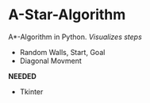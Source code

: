 # A-Star-Algorithm
 A*-Algorithm in Python.
*Visualizes steps*

* Random Walls, Start, Goal
* Diagonal Movment

**NEEDED**
* Tkinter
